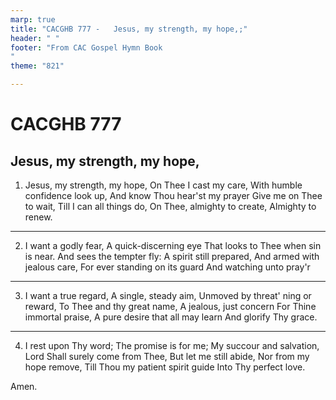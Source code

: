 ```yaml
---
marp: true
title: "CACGHB 777 -   Jesus, my strength, my hope,;"
header: " "
footer: "From CAC Gospel Hymn Book 
"
theme: "821"

---
```


<style>
    :root {
        font-size: 1.8em;
    }

    section {
        display: flex;
        flex-direction: column;
        justify-content: space-evenly;
    }
</style>

# CACGHB 777
##  Jesus, my strength, my hope,

1. Jesus, my strength, my hope,
	On Thee I cast my care,
	With humble confidence look up,
	And know Thou hear'st my prayer
	Give me on Thee to wait,
	Till I can all things do,
	On Thee, almighty to create,
	Almighty to renew.

---

2. I want a godly fear,
	A quick-discerning eye
	That looks to Thee when sin is near.
	And sees the tempter fly:
	A spirit still prepared,
	And armed with jealous care,
	For ever standing on its guard
	And watching unto pray'r

---

3. I want a true regard,
	A single, steady aim,
	Unmoved by threat' ning or reward,
	To Thee and thy great name,
	A jealous, just concern
	For Thine immortal praise,
	A pure desire that all may learn
	And glorify Thy grace.

---

4. I rest upon Thy word;
	The promise is for me;
	My succour and salvation, Lord
	Shall surely come from Thee,
	But let me still abide,
	Nor from my hope remove,
	Till Thou my patient spirit guide
	Into Thy perfect love.

Amen.

